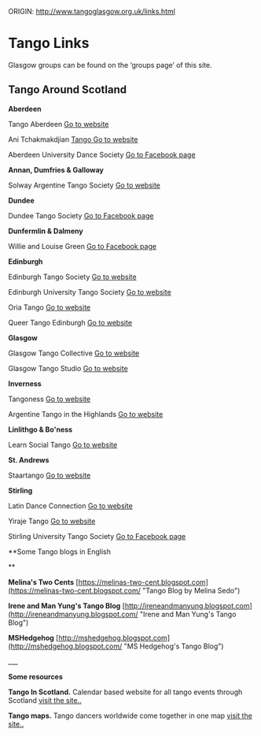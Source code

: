 ORIGIN: http://www.tangoglasgow.org.uk/links.html

# Tango Links

Glasgow groups can be found on the ‘groups page’ of this site.

## Tango Around Scotland

**Aberdeen**

Tango Aberdeen [Go to website](http://www.tangoaberdeen.com/ "Tango Aberdeen")

Ani Tchakmakdjian [Tango Go to website](http://www.anitchakmakdjian.com "Ani Tchakmakdjjan Tango")

Aberdeen University Dance Society [Go to Facebook page](https://www.facebook.com/groups/AUDSTangoArgentino/ "Aberdeen Tango")

**Annan, Dumfries & Galloway**

Solway Argentine Tango Society [Go to website](https://www.facebook.com/satstango/ "Annan Dumfries & Galloway")

**Dundee**

Dundee Tango Society [Go to Facebook page]( https://www.facebook.com/groups/688472064519341/ "Dundee Tango Society")

**Dunfermlin & Dalmeny**

Willie and Louise Green [Go to Facebook page](https://www.facebook.com/groups/156645831014483/ "Willie & Louise Tango")

**Edinburgh**

Edinburgh Tango Society [Go to website](http://www.edinburghtango.org.uk "Edinburgh Tango Society")

Edinburgh University Tango Society [Go to website](https://www.eusa.ed.ac.uk/activities/societies/society/euts/ "Queer Edinburgh University Tango Society")

Oria Tango [Go to website](http://www.oriatango.com "Oria Tango, Edinburgh")

Queer Tango Edinburgh [Go to website](http://www.qte.dance/ "Queer Tango Edinburgh")

**Glasgow**

Glasgow Tango Collective [Go to website](https://glasgowtangocollective.org/ "Events by the Gladgow Tango Collective")

Glasgow Tango Studio [Go to website](https://www.glasgowtangostudio.co.uk/ "Glasgow Tango Studio with Sari Lievonen & Jeff Allan")

**Inverness**

Tangoness [Go to website](http://www.spanglefish.com/tangoness/ "Tangoness")

Argentine Tango in the Highlands [Go to website]( https://www.facebook.com/Argentinetangohighland/ "Argentine Tango Highlands")

**Linlithgo & Bo'ness**

Learn Social Tango [Go to website](https://www.learnsocialtango.com/ "Learn Social Tango with Monique & Chris")

**St. Andrews**

Staartango [Go to website]( https://www.yourunion.net/activities/society/STARRTANGO/ "staartango")

**Stirling**

Latin Dance Connection [Go to website](http://www.latindanceconnection.co.uk/tango.html "Latin Dance Conection")

Yiraje Tango [Go to website](https://www.yirajetango.com/ "Yiraje Tango")

Stirling University Tango Society [Go to Facebook page](https://www.facebook.com/StirlingUniversityTangoSociety/ "Stirling University Tango Society")


**Some Tango blogs in English

**

**Melina's Two Cents** [https://melinas-two-cent.blogspot.com](https://melinas-two-cent.blogspot.com/ "Tango Blog by Melina Sedo")

**Irene and Man Yung's Tango Blog** [http://ireneandmanyung.blogspot.com](http://ireneandmanyung.blogspot.com/ "Irene and Man Yung's Tango Blog")

**MSHedgehog** [http://mshedgehog.blogspot.com](http://mshedgehog.blogspot.com/ "MS Hedgehog's Tango Blog")

\_\_\_

**Some resources**

**Tango In Scotland.** Calendar based website for all tango events through Scotland [visit the site..](https://www.tangoinscotland.com/ "Tango In Scotland")

**Tango maps.** Tango dancers worldwide come together in one map [visit the site..](http://www.tango-maps.com/ "Tango Maps")